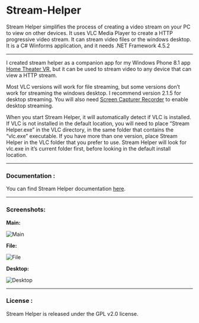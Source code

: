 # Stream-Helper

Stream Helper simplifies the process of creating a video stream on your PC to view on other devices. It uses VLC Media Player to create a HTTP progressive video stream. It can stream video files or the windows desktop. It is a C# Winforms application, and it needs .NET Framework 4.5.2

------------------------------

I created stream helper as a companion app for my Windows Phone 8.1 app [Home Theater VR](https://www.microsoft.com/en-us/p/home-theater-vr/9pjj3cqlh79d), but it can be used to stream video to any device that can view a HTTP stream.

Most VLC versions will work for file streaming, but some versions don’t work for streaming the windows desktop.
I recommend version 2.1.5 for desktop streaming.
You will also need [Screen Capturer Recorder](https://github.com/rdp/screen-capture-recorder-to-video-windows-free/releases) to enable desktop streaming.

When you start Stream Helper, it will automatically detect if VLC is installed.
If VLC is not installed in the default location, you will need to place “Stream Helper.exe” in the VLC directory, in the same folder that contains the “vlc.exe” executable.
If you have more than one version, place Stream Helper in the VLC folder that you prefer to use. Stream Helper will look for vlc.exe in it’s current folder first, before looking in the default install location.

------------------------------

### Documentation :
You can find Stream Helper documentation [here](https://docs.google.com/document/d/1SreCBUgOSjKvq-qXtp3ouodjSQ9O2xnK4uNmcg8jjGM/edit?usp=sharing).

------------------------------

### Screenshots: 

**Main:**

![Main](https://raw.githubusercontent.com/blevok/Stream-Helper/master/Stream%20Helper/sh-main.png)

**File:**

![File](https://raw.githubusercontent.com/blevok/Stream-Helper/master/Stream%20Helper/sh-file.png)

**Desktop:**

![Desktop](https://raw.githubusercontent.com/blevok/Stream-Helper/master/Stream%20Helper/sh-desktop.png)

------------------------------

### License :
Stream Helper is released under the GPL v2.0 license.